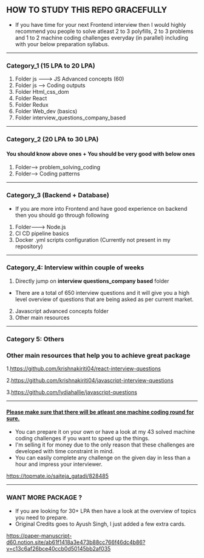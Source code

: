 ## HOW TO STUDY THIS REPO GRACEFULLY 


- If you have time for your next Frontend interview then I would highly recommend you people to solve atleast 2 to 3 polyfills, 2 to 3 problems and 1 to 2 machine coding challenges everyday (in parallel) including with your below preparation syllabus.

-----

### Category_1 (15 LPA to 20 LPA)

1. Folder js ---> JS Advanced concepts (60)
2. Folder js --> Coding outputs
3. Folder Html_css_dom
4. Folder React
5. Folder Redux
6. Folder Web_dev (basics)
7. Folder interview_questions_company_based

----

### Category_2 (20 LPA to 30 LPA)

#### You should know above ones + You should be very good with below ones

1. Folder--> problem_solving_coding
2. Folder--> Coding patterns 

-----

### Category_3 (Backend + Database)

- If you are more into Frontend and have good experience on backend then you should go through following

1. Folder---> Node.js
2. CI CD pipeline basics 
3. Docker .yml scripts configuration (Currently not present in my repository)

--------

### Category_4: Interview within couple of weeks

1. Directly jump on **interview questions_company based** folder 
 - There are a total of 650 interview questions and it will give you a high level overview of questions that are being asked as per current market.
2. Javascript advanced concepts folder
3. Other main resources

------

### Category 5: Others

### Other main resources that help you to achieve great package 

1.https://github.com/krishnakiriti04/react-interview-questions

2.https://github.com/krishnakiriti04/javascript-interview-questions

3.https://github.com/lydiahallie/javascript-questions

-------

#### <ins>Please make sure that there will be atleast one machine coding round for sure.</ins>

- You can prepare it on your own or have a look at my 43 solved machine coding challenges if you want to speed up the things. 
- I'm selling it for money due to the only reason that these challenges are developed with time constraint in mind. 
- You can easily complete any challenge on the given day in less than a hour and impress your interviewer.

https://topmate.io/saiteja_gatadi/828485

-------

### WANT MORE PACKAGE ?

- If you are looking for 30+ LPA then have a look at the overview of topics you need to prepare.
- Original Credits goes to Ayush Singh, I just added a few extra cards.

https://paper-manuscript-d60.notion.site/ab61f1418a3e473b88cc766f46dc4b86?v=c13c6af26bce40ccb0d50145bb2af035
